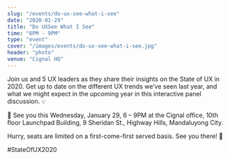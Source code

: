 ```yaml
---
slug: "/events/do-ux-see-what-i-see"
date: "2020-01-29"
title: "Do UXSee What I See"
time: "6PM - 9PM"
type: "event"
cover: "/images/events/do-ux-see-what-i-see.jpg"
header: "photo"
venue: "Cignal HQ"
---
```


<p>Join us and 5 UX leaders as they share their insights on the State of UX in 2020. Get up to date on the different UX trends we’ve seen last year, and what we might expect in the upcoming year in this interactive panel discussion. 💡</p>

<p>📍 See you this Wednesday, January 29, 6 – 9PM at the Cignal office, 10th floor Launchpad Building, 9 Sheridan St., Highway Hills, Mandaluyong City.</p>

<p> Hurry, seats are limited on a first-come-first served basis. See you there! 👋</p>

<span class="blue">
	#StateOfUX2020
</span>
